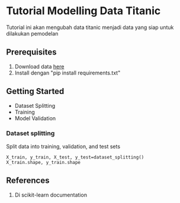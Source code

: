 # Tutorial Modelling Data Titanic

Tutorial ini akan mengubah data titanic menjadi data yang siap untuk dilakukan pemodelan

## Prerequisites

1. Download data [here](https://www.kaggle.com/datasets/fossouodonald/titaniccsv)
2. Install dengan "pip install requirements.txt"

## Getting Started

- Dataset Splitting
- Training
- Model Validation

### Dataset splitting

Split data into training, validation, and test sets
```code
X_train, y_train, X_test, y_test=dataset_splitting()
X_train.shape, y_train.shape
```

## References

1. Di scikit-learn documentation